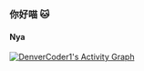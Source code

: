 ### 你好喵 🐱
#### Nya

<!-- https://github.com/ashutosh00710/github-readme-activity-graph -->
<a href="https://github.com/ashutosh00710/github-readme-activity-graph"><img alt="DenverCoder1's Activity Graph" src="https://activity-graph.herokuapp.com/graph?username=nekomeowww&bg_color=FFFFFF&color=409EFF&line=F85D7F&point=F85D7F&hide_border=true" /></a>
